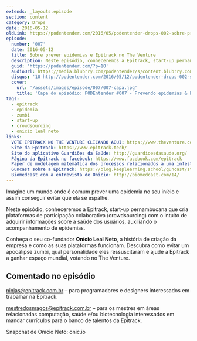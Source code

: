 ```yaml
---
extends: _layouts.episode
section: content
category: Drops
date: 2016-05-12
oldLink: https://podentender.com/2016/05/podentender-drops-002-sobre-prevendo-epidemias-e-epitrack-no-the-venture.html
episode:
  number: '007'
  date: 2016-05-12
  title: Sobre prever epidemias e Epitrack no The Venture
  description: Neste episódio, conheceremos a Epitrack, start-up pernambucana que cria plataformas de participação colaborativa (crowdsourcing) com o intuito de adquirir informações sobre a saúde dos usuários, auxiliando o acompanhamento de epidemias.
  guid: 'https://podentender.com/?p=10'
  audioUrl: https://media.blubrry.com/podentender/s/content.blubrry.com/podentender/PODEntender_007_DROPS_02_Prevendo_epidemias_e_Epitrack_no_The_Venture.mp3
  disqus: '10 http://podentender.com/2016/05/12/podentender-drops-002-sobre-prevendo-epidemias-e-epitrack-no-the-venture/'
  cover:
    url: '/assets/images/episode/007/007-capa.jpg'
    title: 'Capa do episódio: PODEntender #007 - Prevendo epidemias & Epitrack no the venture'
tags:
  - epitrack
  - epidemia
  - zumbi
  - start-up
  - crowdsourcing
  - onicio leal neto
links:
  VOTE EPITRACK NO THE VENTURE CLICANDO AQUI: https://www.theventure.com/br/pt-br/finalists/epitrack
  Site da Epitrack: https://www.epitrack.tech/
  Site do aplicativo Guardiões da Saúde: http://guardioesdasaude.org/
  Página da Epitrack no facebook: https://www.facebook.com/epitrack
  Paper de modelagem matemática dos processos relacionados a uma infestação zumbis: https://people.maths.ox.ac.uk/maini/PKM%20publications/384.pdf
  Guncast sobre a Epitrack: https://blog.keeplearning.school/guncast/startup-pernambucana-global-083
  Biomedcast com a entrevista de Onicio: http://biomedcast.com/14/
---
```


Imagine um mundo onde é comum prever uma epidemia no seu início e assim conseguir evitar que ela se espalhe.

Neste episódio, conheceremos a Epitrack, start-up pernambucana que cria plataformas de participação
colaborativa (crowdsourcing) com o intuito de adquirir informações sobre a saúde dos usuários, auxiliando
o acompanhamento de epidemias.

Conheça o seu co-fundador **Onício Leal Neto**, a história de criação da empresa e como as suas plataformas funcionam. Descubra como evitar um apocalipse zumbi, qual personalidade eles ressuscitaram e ajude a Epitrack a ganhar espaço mundial, votando no The Venture.

## Comentado no episódio

ninjas@epitrack.com.br – para programadores e designers interessados em trabalhar na Epitrack.

mestredosmagos@epitrack.com.br – para os mestres em áreas  relacionadas computação,
saúde e/ou biotecnologia interessados em mandar currículos para o banco de talentos da Epitrack.

Snapchat de Onício Neto: onic.io


